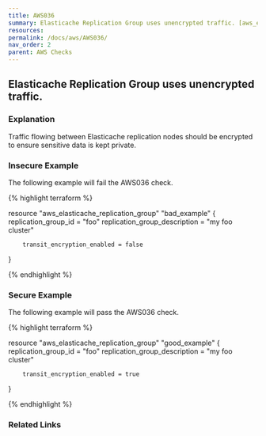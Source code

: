 ```yaml
---
title: AWS036
summary: Elasticache Replication Group uses unencrypted traffic. [aws_elasticache_replication_group] 
resources: 
permalink: /docs/aws/AWS036/
nav_order: 2
parent: AWS Checks
---
```


## Elasticache Replication Group uses unencrypted traffic.

### Explanation


Traffic flowing between Elasticache replication nodes should be encrypted to ensure sensitive data is kept private.



### Insecure Example

The following example will fail the AWS036 check.

{% highlight terraform %}

resource "aws_elasticache_replication_group" "bad_example" {
        replication_group_id = "foo"
        replication_group_description = "my foo cluster"

        transit_encryption_enabled = false
}

{% endhighlight %}



### Secure Example

The following example will pass the AWS036 check.

{% highlight terraform %}

resource "aws_elasticache_replication_group" "good_example" {
        replication_group_id = "foo"
        replication_group_description = "my foo cluster"

        transit_encryption_enabled = true
}

{% endhighlight %}


### Related Links


